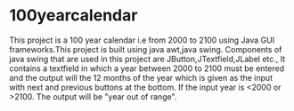 # 100yearcalendar
This project is a 100 year calendar i.e from 2000 to 2100 using Java GUI frameworks.This project is built using java awt,java swing.
Components of java swing that are used in this project are JButton,JTextfield,JLabel etc., 
It contains a textfield in which a year between 2000 to 2100 must be entered and the output will the 12 months of the year which is given as the input with next and previous buttons at the bottom.
If the input year is <2000 or >2100. The output will be "year out of range".

